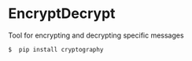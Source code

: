 # EncryptDecrypt
Tool for encrypting and decrypting specific messages

```
$  pip install cryptography
```
